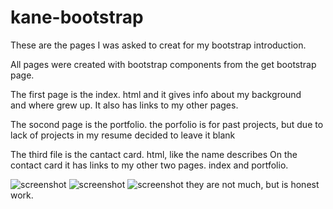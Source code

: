 # kane-bootstrap

These are the pages I was asked to creat for my bootstrap introduction.

All pages were created with bootstrap components from the get bootstrap page.

The first page is the index. html and it gives info about my background  
and where grew up.
It also has links to my other pages.

The socond page is the portfolio. the porfolio is for past projects, but due to lack of projects
in my resume decided to leave it blank

The third file is the cantact card. html, like the name describes On the contact card it has
links to my other two pages.
index and portfolio.

![screenshot](./assets/kane-bootstrap/card1.png)
![screenshot](./assets/kane-bootstrap/portfolio.png)
![screenshot](./assets/kane-bootstrap/contact1.png)
they are not much, but is honest work.

